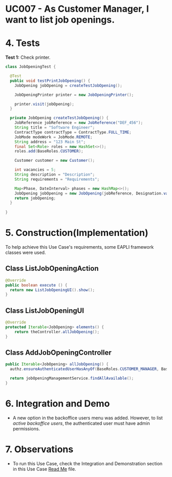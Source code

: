 # UC007 - As Customer Manager, I want to list job openings.

# 4. Tests

**Test 1:** Check printer.

```java
class JobOpeningTest {

  @Test
  public void testPrintJobOpening() {
    JobOpening jobOpening = createTestJobOpening();

    JobOpeningPrinter printer = new JobOpeningPrinter();

    printer.visit(jobOpening);
  }

  private JobOpening createTestJobOpening() {
    JobReference jobReference = new JobReference("DEF_456");
    String title = "Software Engineer";
    ContractType contractType = ContractType.FULL_TIME;
    JobMode modeWork = JobMode.REMOTE;
    String address = "123 Main St";
    final Set<Role> roles = new HashSet<>();
    roles.add(BaseRoles.CUSTOMER);

    Customer customer = new Customer();

    int vacancies = 5;
    String description = "Description";
    String requirements = "Requirements";

    Map<Phase, DateInterval> phases = new HashMap<>();
    JobOpening jobOpening = new JobOpening(jobReference, Designation.valueOf(title),contractType,modeWork, new Address(District.ACORES, County.valueOf("aaa"), Parish.valueOf("aaa"), Street.valueOf("aaa"), DoorNumber.valueOf(12), PostalCode.valueOf("4400-146")), customer, NumberOfVacancies.valueOf(vacancies), Description.valueOf(description),phases, interviewModel, jobRequirements);
    return jobOpening;
  }
  
}
```


# 5. Construction(Implementation)

To help achieve this Use Case's requirements, some EAPLI framework classes were used.

## Class ListJobOpeningAction

```java
@Override
public boolean execute () {
  return new ListJobOpeningUI().show();
}
```

## Class ListJobOpeningUI

```java
@Override
protected Iterable<JobOpening> elements() {
    return theController.allJobOpening();
}
```

## Class AddJobOpeningController

```java
public Iterable<JobOpening> allJobOpening() {
  authz.ensureAuthenticatedUserHasAnyOf(BaseRoles.CUSTOMER_MANAGER, BaseRoles.ADMIN);

  return jobOpeningManagementService.findAllAvailable();
}
```

# 6. Integration and Demo

* A new option in the backoffice users menu was added. However, to list _active backoffice users_, the authenticated
  user must have admin permissions.

# 7. Observations

* To run this Use Case, check the Integration and Demonstration section in this Use Case [Read Me](../README.md) file.